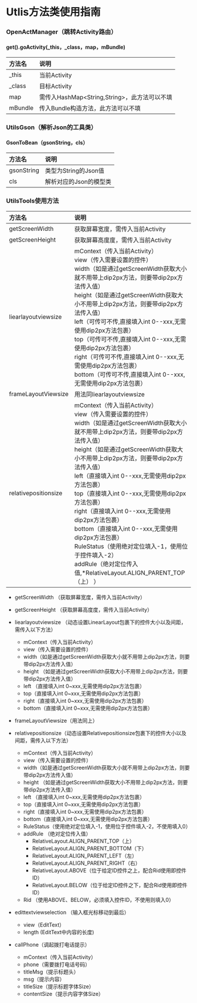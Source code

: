 # Utlis方法类使用指南
### OpenActManager（跳转Activity路由）
#### get().goActivity(_this，_class，map，mBundle)
|方法名|说明|
|:-------------|:-------------|
| _this|当前Activity|
| _class|目标Activity|
| map | 需传入HashMap<String,String>，此方法可以不填 |
| mBundle |传入Bundle构造方法，此方法可以不填|

### UtilsGson（解析Json的工具类）
#### GsonToBean（gsonString，cls）
|方法名|说明|
|:-------------|:-------------|
| gsonString|类型为String的Json值|
| cls|解析对应的Json的模型类|

### UtilsTools使用方法
|方法名|说明|
|:-------------|:-------------|
| getScreenWidth|获取屏幕宽度，需传入当前Activity|
| getScreenHeight|获取屏幕高度度，需传入当前Activity|
| liearlayoutviewsize|mContext（传入当前Activity）<br>view（传入需要设置的控件）<br>width（如是通过getScreenWidth获取大小就不用带上dip2px方法，则要带dip2px方法传入值）<br>height（如是通过getScreenWidth获取大小不用带上dip2px方法，则要带dip2px方法传入值）<br>left（可传可不传,直接填入int 0--xxx,无需使用dip2px方法包裹）<br>top（可传可不传,直接填入int 0--xxx,无需使用dip2px方法包裹）<br>right（可传可不传,直接填入int 0--xxx,无需使用dip2px方法包裹）<br>bottom（可传可不传,直接填入int 0--xxx,无需使用dip2px方法包裹）|
| frameLayoutViewsize|用法同liearlayoutviewsize|
| relativepositionsize|mContext（传入当前Activity）<br>view（传入需要设置的控件）<br>width（如是通过getScreenWidth获取大小就不用带上dip2px方法，则要带dip2px方法传入值）<br>height（如是通过getScreenWidth获取大小不用带上dip2px方法，则要带dip2px方法传入值）<br>left（直接填入int 0--xxx,无需使用dip2px方法包裹）<br>top（直接填入int 0--xxx,无需使用dip2px方法包裹）<br>right（直接填入int 0--xxx,无需使用dip2px方法包裹）<br>bottom（直接填入int 0--xxx,无需使用dip2px方法包裹）<br>RuleStatus（使用绝对定位填入-1，使用位于控件填入-2）<br>addRule（绝对定位传入值,*RelativeLayout.ALIGN_PARENT_TOP（上） ）|


* getScreenWidth （获取屏幕宽度，需传入当前Activity）<br>

* getScreenHeight （获取屏幕高度度，需传入当前Activity）<br>
* liearlayoutviewsize （动态设置LinearLayout包裹下的控件大小以及间距，需传入以下方法）
  * mContext（传入当前Activity）
  * view（传入需要设置的控件）
  * width（如是通过getScreenWidth获取大小就不用带上dip2px方法，则要带dip2px方法传入值）
  * height （如是通过getScreenWidth获取大小不用带上dip2px方法，则要带dip2px方法传入值）
  * left （直接填入int 0~xxx,无需使用dip2px方法包裹）
  * top（直接填入int 0~xxx,无需使用dip2px方法包裹）
  * right（直接填入int 0~xxx,无需使用dip2px方法包裹）
  * bottom（直接填入int 0~xxx,无需使用dip2px方法包裹）
* frameLayoutViewsize（用法同上）
* relativepositionsize（动态设置Relativepositionsize包裹下的控件大小以及间距，需传入以下方法）
  * mContext（传入当前Activity）
  * view（传入需要设置的控件）
  * width（如是通过getScreenWidth获取大小就不用带上dip2px方法，则要带dip2px方法传入值）
  * height （如是通过getScreenWidth获取大小不用带上dip2px方法，则要带dip2px方法传入值）
  * left （直接填入int 0~xxx,无需使用dip2px方法包裹）
  * top（直接填入int 0~xxx,无需使用dip2px方法包裹）
  * right（直接填入int 0~xxx,无需使用dip2px方法包裹）
  * bottom（直接填入int 0~xxx,无需使用dip2px方法包裹）
  * RuleStatus（使用绝对定位填入-1，使用位于控件填入-2，不使用填入0）
  * addRule （绝对定位传入值）
    * RelativeLayout.ALIGN_PARENT_TOP（上）
    * RelativeLayout.ALIGN_PARENT_BOTTOM（下）
    * RelativeLayout.ALIGN_PARENT_LEFT（左）
    * RelativeLayout.ALIGN_PARENT_RIGHT（右）
    * RelativeLayout.ABOVE（位于给定ID控件之上，配合Rid使用即控件ID）
    * RelativeLayout.BELOW（位于给定ID控件之下，配合Rid使用即控件ID）
  * Rid （使用ABOVE、BELOW，必须填入控件ID，不使用则填入0）
* edittextviewselection （输入框光标移动到最后）
   * view（EditText）
   * length (EditText中内容的长度)
* callPhone（调起拨打电话提示）
   * mContext（传入当前Activity）
   * phone（需要拨打电话号码）
   * titleMsg（提示标题头）
   * msg（提示内容）
   * titleSize（提示标题字体Size）
   * contentSize（提示内容字体Size）
